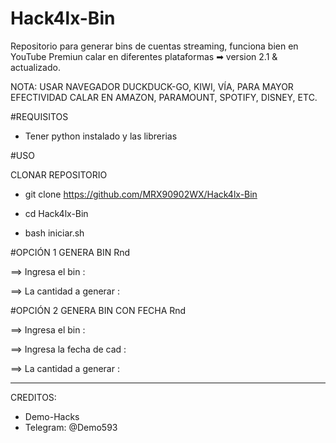 # Hack4lx-Bin
Repositorio para generar bins de cuentas streaming, funciona bien en YouTube Premiun calar en diferentes plataformas ➡  version 2.1 &amp; actualizado. 

NOTA: USAR NAVEGADOR DUCKDUCK-GO, KIWI, VÍA, PARA MAYOR EFECTIVIDAD CALAR EN AMAZON, PARAMOUNT, SPOTIFY, DISNEY, ETC.

#REQUISITOS 

- Tener python instalado y las librerias

#USO

CLONAR REPOSITORIO 

- git clone https://github.com/MRX90902WX/Hack4lx-Bin

- cd Hack4lx-Bin

- bash iniciar.sh

#OPCIÓN 1 GENERA BIN Rnd

==> Ingresa el bin :

==> La cantidad a generar :

#OPCIÓN 2 GENERA BIN CON FECHA Rnd

==> Ingresa el bin :

==> Ingresa la fecha de cad :

==> La cantidad a generar :

*****

CREDITOS:

- Demo-Hacks
- Telegram: @Demo593
